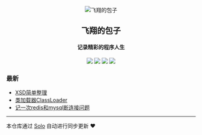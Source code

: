 <p align="center"><img alt="飞翔的包子" src="https://static.b3log.org/images/brand/solo-32.png"></p><h2 align="center">
飞翔的包子
</h2>

<h4 align="center">记录精彩的程序人生</h4>
<p align="center"><a title="飞翔的包子" target="_blank" href="https://github.com/ken2105x/solo-blog"><img src="https://img.shields.io/github/last-commit/ken2105x/solo-blog.svg?style=flat-square&color=FF9900"></a>
<a title="GitHub repo size in bytes" target="_blank" href="https://github.com/ken2105x/solo-blog"><img src="https://img.shields.io/github/repo-size/ken2105x/solo-blog.svg?style=flat-square"></a>
<a title="Solo Version" target="_blank" href="https://github.com/b3log/solo/releases"><img src="https://img.shields.io/badge/solo-3.6.4-f1e05a.svg?style=flat-square&color=blueviolet"></a>
<a title="Hits" target="_blank" href="https://github.com/b3log/hits"><img src="https://hits.b3log.org/ken2105x/solo-blog.svg"></a></p>

### 最新

* [XSD简单整理](https://www.havejoy.top/articles/2019/09/20/1568959584768.html)
* [类加载器ClassLoader](https://www.havejoy.top/articles/2019/09/19/1568882960111.html)
* [记一次redis和mysql断连接问题](https://www.havejoy.top/articles/2019/09/17/1568710290851.html)



---

本仓库通过 [Solo](https://github.com/b3log/solo) 自动进行同步更新 ❤️ 